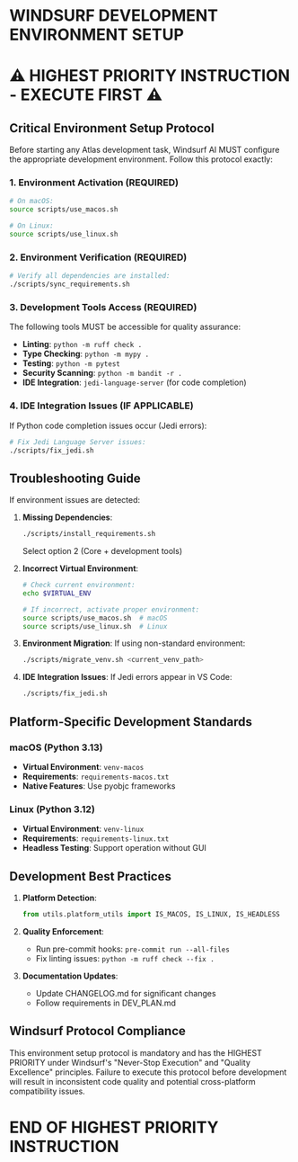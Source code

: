 # WINDSURF DEVELOPMENT ENVIRONMENT SETUP
# ⚠️ HIGHEST PRIORITY INSTRUCTION - EXECUTE FIRST ⚠️

## Critical Environment Setup Protocol

Before starting any Atlas development task, Windsurf AI MUST configure the appropriate development environment. Follow this protocol exactly:

### 1. Environment Activation (REQUIRED)

```bash
# On macOS:
source scripts/use_macos.sh

# On Linux:
source scripts/use_linux.sh
```

### 2. Environment Verification (REQUIRED)

```bash
# Verify all dependencies are installed:
./scripts/sync_requirements.sh
```

### 3. Development Tools Access (REQUIRED)

The following tools MUST be accessible for quality assurance:

- **Linting**: `python -m ruff check .`
- **Type Checking**: `python -m mypy .`
- **Testing**: `python -m pytest`
- **Security Scanning**: `python -m bandit -r .`
- **IDE Integration**: `jedi-language-server` (for code completion)

### 4. IDE Integration Issues (IF APPLICABLE)

If Python code completion issues occur (Jedi errors):

```bash
# Fix Jedi Language Server issues:
./scripts/fix_jedi.sh
```

## Troubleshooting Guide

If environment issues are detected:

1. **Missing Dependencies**:
   ```bash
   ./scripts/install_requirements.sh
   ```
   Select option 2 (Core + development tools)

2. **Incorrect Virtual Environment**:
   ```bash
   # Check current environment:
   echo $VIRTUAL_ENV
   
   # If incorrect, activate proper environment:
   source scripts/use_macos.sh  # macOS
   source scripts/use_linux.sh  # Linux
   ```

3. **Environment Migration**:
   If using non-standard environment:
   ```bash
   ./scripts/migrate_venv.sh <current_venv_path>
   ```

4. **IDE Integration Issues**:
   If Jedi errors appear in VS Code:
   ```bash
   ./scripts/fix_jedi.sh
   ```
   
## Platform-Specific Development Standards

### macOS (Python 3.13)
- **Virtual Environment**: `venv-macos`
- **Requirements**: `requirements-macos.txt`
- **Native Features**: Use pyobjc frameworks

### Linux (Python 3.12)
- **Virtual Environment**: `venv-linux`
- **Requirements**: `requirements-linux.txt`
- **Headless Testing**: Support operation without GUI

## Development Best Practices

1. **Platform Detection**:
   ```python
   from utils.platform_utils import IS_MACOS, IS_LINUX, IS_HEADLESS
   ```

2. **Quality Enforcement**:
   - Run pre-commit hooks: `pre-commit run --all-files`
   - Fix linting issues: `python -m ruff check --fix .`

3. **Documentation Updates**:
   - Update CHANGELOG.md for significant changes
   - Follow requirements in DEV_PLAN.md

## Windsurf Protocol Compliance

This environment setup protocol is mandatory and has the HIGHEST PRIORITY under Windsurf's "Never-Stop Execution" and "Quality Excellence" principles. Failure to execute this protocol before development will result in inconsistent code quality and potential cross-platform compatibility issues.

# END OF HIGHEST PRIORITY INSTRUCTION
